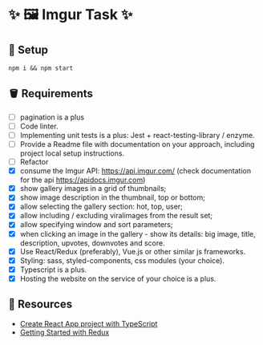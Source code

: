 # ✨ 🖼️ Imgur Task ✨

## 🏁 Setup

```ssh
npm i && npm start
```

## 🪣 Requirements

- [ ] pagination is a plus
- [ ] Code linter.
- [ ] Implementing unit tests is a plus: Jest + react-testing-library / enzyme.
- [ ] Provide a Readme file with documentation on your approach, including project local setup instructions.
- [ ] Refactor
- [x] consume the Imgur API: https://api.imgur.com/ (check documentation for the api https://apidocs.imgur.com)
- [x] show gallery images in a grid of thumbnails;
- [x] show image description in the thumbnail, top or bottom;
- [x] allow selecting the gallery section: hot, top, user;
- [x] allow including / excluding viralimages from the result set;
- [x] allow specifying window and sort parameters;
- [x] when clicking an image in the gallery - show its details: big image, title, description, upvotes, downvotes and score.
- [x] Use React/Redux (preferably), Vue.js or other similar js frameworks.
- [x] Styling: sass, styled-components, css modules (your choice).
- [x] Typescript is a plus.
- [x] Hosting the website on the service of your choice is a plus.

## 📝 Resources

- [Create React App project with TypeScript](https://create-react-app.dev/docs/adding-typescript/)
- [Getting Started with Redux](https://redux.js.org/tutorials/quick-start)
